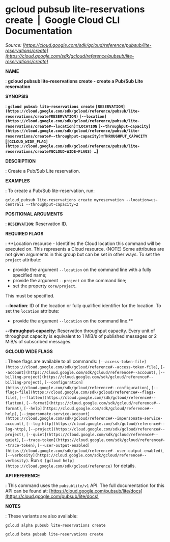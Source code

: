 # gcloud pubsub lite-reservations create  |  Google Cloud CLI Documentation

*Source: [https://cloud.google.com/sdk/gcloud/reference/pubsub/lite-reservations/create](https://cloud.google.com/sdk/gcloud/reference/pubsub/lite-reservations/create)*

**NAME**

: **gcloud pubsub lite-reservations create - create a Pub/Sub Lite reservation**

**SYNOPSIS**

: **`gcloud pubsub lite-reservations create` `[RESERVATION](https://cloud.google.com/sdk/gcloud/reference/pubsub/lite-reservations/create#RESERVATION)` `[--location](https://cloud.google.com/sdk/gcloud/reference/pubsub/lite-reservations/create#--location)`=`LOCATION` `[--throughput-capacity](https://cloud.google.com/sdk/gcloud/reference/pubsub/lite-reservations/create#--throughput-capacity)`=`THROUGHPUT_CAPACITY` [`[GCLOUD_WIDE_FLAG](https://cloud.google.com/sdk/gcloud/reference/pubsub/lite-reservations/create#GCLOUD-WIDE-FLAGS) …`]**

**DESCRIPTION**

: Create a Pub/Sub Lite reservation.

**EXAMPLES**

: To create a Pub/Sub lite-reservation, run:

```
gcloud pubsub lite-reservations create myreservation --location=us-central1 --throughput-capacity=2
```

**POSITIONAL ARGUMENTS**

: **`RESERVATION`**:
Reservation ID.

**REQUIRED FLAGS**

: **Location resource - Identifies the Cloud location this command will be executed
on. This represents a Cloud resource. (NOTE) Some attributes are not given
arguments in this group but can be set in other ways.
To set the `project` attribute:

- provide the argument `--location` on the command line with a fully
specified name;
- provide the argument `--project` on the command line;
- set the property `core/project`.

This must be specified.

**--location**:
ID of the location or fully qualified identifier for the location.
To set the `location` attribute:

- provide the argument `--location` on the command line.**

**--throughput-capacity**:
Reservation throughput capacity. Every unit of throughput capacity is equivalent
to 1 MiB/s of published messages or 2 MiB/s of subscribed messages.

**GCLOUD WIDE FLAGS**

: These flags are available to all commands: `[--access-token-file](https://cloud.google.com/sdk/gcloud/reference#--access-token-file)`,
`[--account](https://cloud.google.com/sdk/gcloud/reference#--account)`, `[--billing-project](https://cloud.google.com/sdk/gcloud/reference#--billing-project)`,
`[--configuration](https://cloud.google.com/sdk/gcloud/reference#--configuration)`,
`[--flags-file](https://cloud.google.com/sdk/gcloud/reference#--flags-file)`,
`[--flatten](https://cloud.google.com/sdk/gcloud/reference#--flatten)`, `[--format](https://cloud.google.com/sdk/gcloud/reference#--format)`, `[--help](https://cloud.google.com/sdk/gcloud/reference#--help)`, `[--impersonate-service-account](https://cloud.google.com/sdk/gcloud/reference#--impersonate-service-account)`,
`[--log-http](https://cloud.google.com/sdk/gcloud/reference#--log-http)`,
`[--project](https://cloud.google.com/sdk/gcloud/reference#--project)`, `[--quiet](https://cloud.google.com/sdk/gcloud/reference#--quiet)`, `[--trace-token](https://cloud.google.com/sdk/gcloud/reference#--trace-token)`, `[--user-output-enabled](https://cloud.google.com/sdk/gcloud/reference#--user-output-enabled)`,
`[--verbosity](https://cloud.google.com/sdk/gcloud/reference#--verbosity)`.
Run `$ [gcloud help](https://cloud.google.com/sdk/gcloud/reference)` for details.

**API REFERENCE**

: This command uses the `pubsublite/v1` API. The full documentation for
this API can be found at: [https://cloud.google.com/pubsub/lite/docs](https://cloud.google.com/pubsub/lite/docs)

**NOTES**

: These variants are also available:

```
gcloud alpha pubsub lite-reservations create
```

```
gcloud beta pubsub lite-reservations create
```